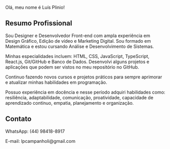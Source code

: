 Olá, meu nome é Luís Plinio! 

<h2>Resumo Profissional</h2>
<p>Sou Designer e Desenvolvedor Front-end com ampla experiência em Design Gráfico, Edição de vídeo e Marketing Digital. Sou formado em Matemática e estou cursando Análise e Desenvolvimento de Sistemas.</p>
<p>Minhas especialidades incluem: HTML, CSS, JavaScript, TypeScript, React.js, Git/GitHub e Banco de Dados. Desenvolvi alguns projetos e aplicações que podem ser vistos no meu repositório no GitHub.</p>
<p>Continuo fazendo novos cursos e projetos práticos para sempre aprimorar e atualizar minhas habilidades em programação.</p>
<p>Possuo experiência em docência e nesse período adquiri habilidades como: resiliência, adaptabilidade, comunicação, proatividade, capacidade de aprendizado contínuo, empatia, planejamento e organização.</p>

<h2>Contato</h2>
<p>WhatsApp: (44) 98418-8917</p>
<p>E-mail: lpcampanholi@gmail.com</p>


<!---
lpcampanholi/lpcampanholi is a ✨ special ✨ repository because its `README.md` (this file) appears on your GitHub profile.
You can click the Preview link to take a look at your changes.
--->
